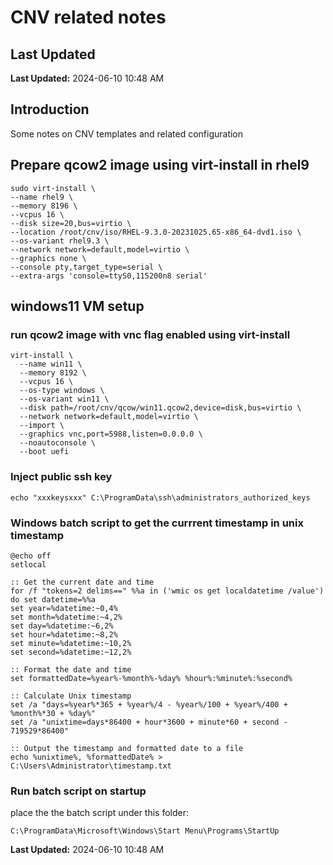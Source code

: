 CNV related notes
===========================================================
## Last Updated
**Last Updated:** 2024-06-10 10:48 AM

## Introduction
Some notes on CNV templates and related configuration

## Prepare qcow2 image using virt-install in rhel9
```
sudo virt-install \
--name rhel9 \
--memory 8196 \
--vcpus 16 \
--disk size=20,bus=virtio \
--location /root/cnv/iso/RHEL-9.3.0-20231025.65-x86_64-dvd1.iso \
--os-variant rhel9.3 \
--network network=default,model=virtio \
--graphics none \
--console pty,target_type=serial \
--extra-args 'console=ttyS0,115200n8 serial'

```

## windows11 VM setup

### run qcow2 image with vnc flag enabled using virt-install
```
virt-install \
  --name win11 \
  --memory 8192 \
  --vcpus 16 \
  --os-type windows \
  --os-variant win11 \
  --disk path=/root/cnv/qcow/win11.qcow2,device=disk,bus=virtio \
  --network network=default,model=virtio \
  --import \
  --graphics vnc,port=5988,listen=0.0.0.0 \
  --noautoconsole \
  --boot uefi
```

### Inject public ssh key
```
echo "xxxkeysxxx" C:\ProgramData\ssh\administrators_authorized_keys
```

### Windows batch script to get the currrent timestamp in unix timestamp

```
@echo off
setlocal

:: Get the current date and time
for /f "tokens=2 delims==" %%a in ('wmic os get localdatetime /value') do set datetime=%%a
set year=%datetime:~0,4%
set month=%datetime:~4,2%
set day=%datetime:~6,2%
set hour=%datetime:~8,2%
set minute=%datetime:~10,2%
set second=%datetime:~12,2%

:: Format the date and time
set formattedDate=%year%-%month%-%day% %hour%:%minute%:%second%

:: Calculate Unix timestamp
set /a "days=%year%*365 + %year%/4 - %year%/100 + %year%/400 + %month%*30 + %day%"
set /a "unixtime=days*86400 + hour*3600 + minute*60 + second - 719529*86400"

:: Output the timestamp and formatted date to a file
echo %unixtime%, %formattedDate% > C:\Users\Administrator\timestamp.txt
```
### Run batch script on startup
place the the batch script under this folder:
```
C:\ProgramData\Microsoft\Windows\Start Menu\Programs\StartUp
```



**Last Updated:** 2024-06-10 10:48 AM
